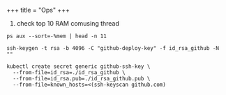 +++
title = "Ops"
+++

1. check top 10 RAM comusing thread
```shell
ps aux --sort=-%mem | head -n 11
```

```shell
ssh-keygen -t rsa -b 4096 -C "github-deploy-key" -f id_rsa_github -N ""
```

```shell
kubectl create secret generic github-ssh-key \
  --from-file=id_rsa=./id_rsa_github \
  --from-file=id_rsa.pub=./id_rsa_github.pub \
  --from-file=known_hosts=<(ssh-keyscan github.com)
```